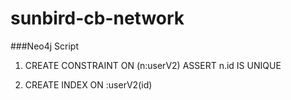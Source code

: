 # sunbird-cb-network

###Neo4j Script

1. CREATE CONSTRAINT ON  (n:userV2) ASSERT n.id IS UNIQUE

2. CREATE INDEX ON :userV2(id)
